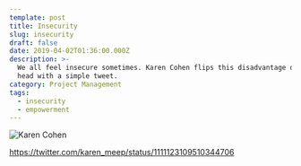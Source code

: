 ```yaml
---
template: post
title: Insecurity
slug: insecurity
draft: false
date: 2019-04-02T01:36:00.000Z
description: >-
  We all feel insecure sometimes. Karen Cohen flips this disadvantage on its
  head with a simple tweet.
category: Project Management
tags:
  - insecurity
  - empowerment
---
```

![Karen Cohen](/media/2019-03-28_insecurity.png)

https://twitter.com/karen_meep/status/1111123109510344706
